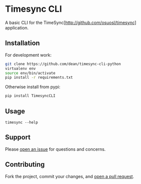 # Timesync CLI

A basic CLI for the TimeSync[http://github.com/osuosl/timesync] application.

## Installation

For development work:

```sh
git clone https://github.com/dean/timesync-cli-python
virtualenv env
source env/bin/activate
pip install -r requirements.txt
```

Otherwise install from pypi:
```sh
pip install TimesyncCLI
```

## Usage

```timesync --help```

## Support

Please [open an issue](https://github.com/dean/timesync-cli-python/issues/new) for questions and concerns.

## Contributing

Fork the project, commit your changes, and [open a pull request](https://github.com/dean/timesync-cli-python/compare/).
